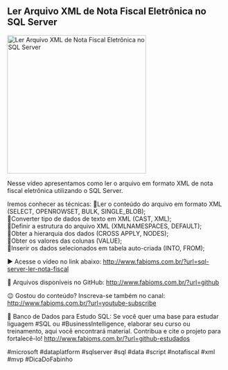 ## Ler Arquivo XML de Nota Fiscal Eletrônica no SQL Server

<img src="https://fabioms.com.br//uploads/youtube/fFpRTXniIvc.png" alt="Ler Arquivo XML de Nota Fiscal Eletrônica no SQL Server" title="SQL Server" width="320"/>

Nesse vídeo apresentamos como ler o arquivo em formato XML de nota fiscal eletrônica utilizando o SQL Server.

Iremos conhecer as técnicas:
🔹Ler o conteúdo do arquivo em formato XML (SELECT, OPENROWSET, BULK, SINGLE_BLOB);  
🔹Converter tipo de dados de texto em XML (CAST, XML);  
🔹Definir a estrutura do arquivo XML (XMLNAMESPACES, DEFAULT);  
🔹Obter a hierarquia dos dados (CROSS APPLY, NODES);  
🔹Obter os valores das colunas (VALUE);  
🔹Inserir os dados selecionados em tabela auto-criada (INTO, FROM); 

▶️ Acesse o vídeo no link abaixo:
http://www.fabioms.com.br/?url=sql-server-ler-nota-fiscal

📁 Arquivos disponíveis no GitHub:
http://www.fabioms.com.br/?url=github

😉 Gostou do conteúdo? Inscreva-se também no canal:
http://www.fabioms.com.br/?url=youtube-subscribe 

🎁 Banco de Dados para Estudo SQL:
Se você quer uma base para estudar liguagem #SQL ou #BusinessIntelligence, elaborar seu curso ou treinamento, aqui você encontrará material. 
Contribua e cite o projeto para fortalecê-lo!
http://www.fabioms.com.br/?url=github-estudados

#microsoft #dataplatform #sqlserver #sql #data #script #notafiscal #xml #mvp #DicaDoFabinho


